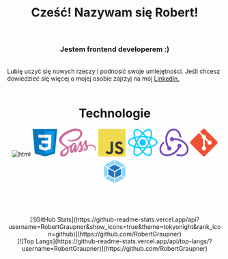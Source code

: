 
<!--
**RobertGraupner/RobertGraupner** is a ✨ _special_ ✨ repository because its `README.md` (this file) appears on your GitHub profile.

Here are some ideas to get you started:

- 🔭 I’m currently working on ...
- 🌱 I’m currently learning ...
- 👯 I’m looking to collaborate on ...
- 🤔 I’m looking for help with ...
- 💬 Ask me about ...
- 📫 How to reach me: ...
- 😄 Pronouns: ...
- ⚡ Fun fact: ...
-->

<h1 align="center">Cześć! Nazywam się Robert! </h1>
<br />
<h3 align="center">Jestem frontend developerem :) </h3>
<br />
Lubię uczyć się nowych rzeczy i podnosić swoje umiejętności. Jeśli chcesz dowiedzieć się więcej o mojej osobie zajrzyj na mój <a href="https://www.linkedin.com/in/robertgraupner/">Linkedin.</a>

<br /> 
<br />
<h1 align="center">Technologie </h1>
<div align="center">
<img height="65px" alt="html" src="https://raw.github.com/RobertGraupner/RobertGraupner/main/Logo/html.png" />
<img height="65px" alt="css" src="https://raw.githubusercontent.com/RobertGraupner/RobertGraupner/main/Logo/css3.png" />
<img height="65px" alt="saas" src="https://raw.githubusercontent.com/RobertGraupner/RobertGraupner/main/Logo/saas.png " />
<img height="65px" alt="js" src="https://raw.githubusercontent.com/RobertGraupner/RobertGraupner/main/Logo/js.png" />
<img height="65px" alt="react" src="https://raw.githubusercontent.com/RobertGraupner/RobertGraupner/main/Logo/react.png" />
<img height="65px" alt="redux" src="https://raw.githubusercontent.com/RobertGraupner/RobertGraupner/main/Logo/redux.png" />
<img height="65px" alt="git" src="https://raw.githubusercontent.com/RobertGraupner/RobertGraupner/main/Logo/git.png" />
<img height="65px" alt="webpak" src="https://raw.githubusercontent.com/RobertGraupner/RobertGraupner/main/Logo/webpak.png" />
</div>
<br /> 
<br /> 
<br />
<br />
<div align="center">
  [![GitHub Stats](https://github-readme-stats.vercel.app/api?username=RobertGraupner&show_icons=true&theme=tokyonight&rank_icon=github)](https://github.com/RobertGraupner)
  <br />
  [![Top Langs](https://github-readme-stats.vercel.app/api/top-langs/?username=RobertGraupner)](https://github.com/RobertGraupner)

</div>

